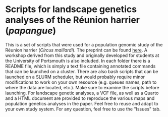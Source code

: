 # Scripts for landscape genetics analyses of the Réunion harrier (_papangue_)

This is a set of scripts that were used for a population genomic study of the Réunion harrier (_Circus maillardi_). The preprint can be found [here](https://www.authorea.com/doi/full/10.22541/au.166011136.60432214).
A workshop derived from this study and originally developed for students at the University of Portsmouth is also included.
In each folder there is a README file, which is simply a text file containing annotated commands that can be launched on a cluster. There are also bash scripts that can be launched on a SLURM scheduler, but would probably require minor modifications to work on your own resource (e.g. queues names, path to where the data are located, etc.). Make sure to examine the scripts before launching. For landscape genetic analyses, a VCF file, as well as a Quarto and a HTML document are provided to reproduce the various maps and population genetics analyses in the paper.
Feel free to reuse and adapt to your own study system. For any question, feel free to use the "Issues" tab.


